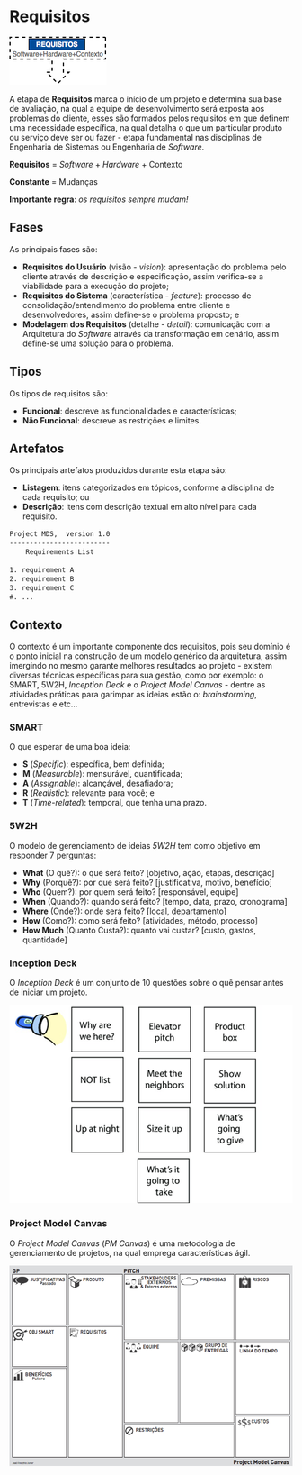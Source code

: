 # Requisitos

![](../images/requisitos.png)

A etapa de **Requisitos** marca o início de um projeto e determina sua base de avaliação, na qual a equipe de desenvolvimento será exposta aos problemas do cliente, esses são formados pelos requisitos em que definem uma necessidade específica, na qual detalha o que um particular produto ou serviço deve ser ou fazer - etapa fundamental nas disciplinas de Engenharia de Sistemas ou Engenharia de _Software_.

**Requisitos** = _Software_ + _Hardware_ + Contexto

**Constante** = Mudanças

**Importante regra**: _os requisitos sempre mudam!_

## Fases

As principais fases são:

* **Requisitos do Usuário** (visão - _vision_): apresentação do problema pelo cliente através de descrição e especificação, assim verifica-se a viabilidade para a execução do projeto;
* **Requisitos do Sistema** (característica - _feature_): processo de consolidação/entendimento do problema entre cliente e desenvolvedores, assim define-se o problema proposto; e
* **Modelagem dos Requisitos** (detalhe - _detail_): comunicação com a Arquitetura do _Software_ através da transformação em cenário, assim define-se uma solução para o problema.

## Tipos

Os tipos de requisitos são:

* **Funcional**: descreve as funcionalidades e características;
* **Não Funcional**: descreve as restrições e limites.

## Artefatos

Os principais artefatos produzidos durante esta etapa são:

* **Listagem**: itens categorizados em tópicos, conforme a disciplina de cada requisito; ou
* **Descrição**: itens com descrição textual em alto nível para cada requisito.

```
Project MDS,  version 1.0
-------------------------
    Requirements List

1. requirement A
2. requirement B
3. requirement C
#. ...
```

## Contexto

O contexto é um importante componente dos requisitos, pois seu domínio é o ponto inicial na construção de um modelo genérico da arquitetura, assim imergindo no mesmo garante melhores resultados ao projeto - existem diversas técnicas específicas para sua gestão, como por exemplo: o SMART, 5W2H, _Inception Deck_ e o _Project Model Canvas_ - dentre as atividades práticas para garimpar as ideias estão o: _brainstorming_, entrevistas e etc...

### SMART

O que esperar de uma boa ideia:

* **S** (_Specific_): específica, bem definida;
* **M** (_Measurable_): mensurável, quantificada;
* **A** (_Assignable_): alcançável, desafiadora;
* **R** (_Realistic_): relevante para você; e
* **T** (_Time-related_): temporal, que tenha uma prazo.

### 5W2H

O modelo de gerenciamento de ideias _5W2H_ tem como objetivo em responder 7 perguntas:

* **What** (O quê?): o que será feito? [objetivo, ação, etapas, descrição]
* **Why** (Porquê?): por que será feito? [justificativa, motivo, benefício]
* **Who** (Quem?): por quem será feito? [responsável, equipe]
* **When** (Quando?): quando será feito? [tempo, data, prazo, cronograma]
* **Where** (Onde?): onde será feito? [local, departamento]
* **How** (Como?): como será feito? [atividades, método, processo]
* **How Much** (Quanto Custa?): quanto vai custar? [custo, gastos, quantidade]

### Inception Deck

O _Inception Deck_ é um conjunto de 10 questões sobre o quê pensar antes de iniciar um projeto.

![](../images/the-inception-deck.jpg)

### Project Model Canvas

O _Project Model Canvas_ (_PM Canvas_) é uma metodologia de gerenciamento de projetos, na qual emprega características ágil.

![](../images/canvas.png)

